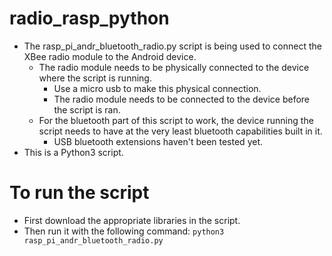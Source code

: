 # radio_rasp_python

* The rasp_pi_andr_bluetooth_radio.py script is being used to connect the XBee radio module to the Android device.
  * The radio module needs to be physically connected to the device where the script is running.
    * Use a micro usb to make this physical connection.
    * The radio module needs to be connected to the device before the script is ran.
  * For the bluetooth part of this script to work, the device running the script needs to have at the very least bluetooth capabilities built in it.
    * USB bluetooth extensions haven't been tested yet.
* This is a Python3 script.

# To run the script
* First download the appropriate libraries in the script.
* Then run it with the following command:
 `python3 rasp_pi_andr_bluetooth_radio.py`
